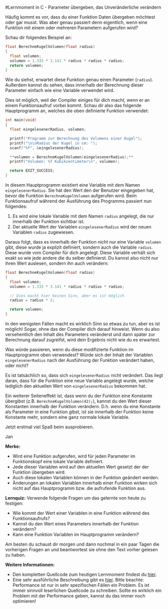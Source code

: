 #Lernmoment in C - Parameter übergeben, das Unveränderliche verändern

Häufig kommt es vor, dass du einer Funktion Daten übergeben möchtest oder gar musst. Was aber genau passiert denn eigentlich, wenn eine Funktion mit einem oder mehreren Parametern aufgerufen wird?

Schau dir folgendes Beispiel an:

```c
float BerechneKugelVolumen(float radius)
{
  float volumen;
  volumen = 1.333 * 3.141 * radius * radius * radius;
  return volumen;
}

```

Wie du siehst, erwartet diese Funktion genau einen Parameter (`radius`). Außerdem kannst du sehen, dass innerhalb der Berechnung dieser Parameter einfach wie eine Variable verwendet wird.

Dies ist möglich, weil der Compiler einiges für dich macht, wenn er an einem Funktionsaufruf vorbei kommt. Schau dir also das folgende Hauptprogramm an, welches die oben definierte Funktion verwendet:

```c
int main(void)
{ 
  float eingelesenerRadius, volumen;

  printf("Programm zur Berechnung des Volumens einer Kugel");
  printf("\n\nRadius der Kugel in cm: ");
  scanf("%f", &eingelesenerRadius);

  **volumen = BerechneKugelVolumen(eingelesenerRadius);**
  printf("Volumen: %f Kubikzentimeter\n", volumen);

  return EXIT_SUCCESS;
}
```

In diesem Hauptprogramm existiert eine Variable mit dem Namen `eingelesenerRadius`. Sie hat den Wert den der Benutzer eingegeben hat, bevor die Funktion `BerechneKugelVolumen` aufgerufen wird. Beim Funktionsaufruf während der Ausführung des Programms passiert nun folgendes:

1.	Es wird eine lokale Variable mit dem Namen `radius` angelegt, die nur innerhalb der Funktion sichtbar ist.
2.	Der aktuelle Wert der Variablen `eingelesenerRadius` wird der neuen Variablen `radius` zugewiesen.

Daraus folgt, dass es innerhalb der Funktion nicht nur eine Variable `volumen` gibt, diese wurde ja explizit definiert, sondern auch die Variable `radius`. Diese wurde vom Compiler für dich angelegt. Diese Variable verhält sich exakt so wie jede andere die du selber definierst. Du kannst also nicht nur ihren Wert auslesen, sondern ihn auch verändern:

```c
float BerechneKugelVolumen(float radius)
{
  float volumen;
  volumen = 1.333 * 3.141 * radius * radius * radius;

  // Dies macht hier keinen Sinn, aber es ist möglich
  radius = radius * 2;

  return volumen;
}

```

In den wenigsten Fällen macht es wirklich Sinn so etwas zu tun, aber es ist möglich! Sogar, ohne das der Compiler dich darauf hinweist. Wenn du also versehentlich den Inhalt des Parameters veränderst und dann später zur Berechnung darauf zugreifst, wird dein Ergebnis nicht wie du es erwartest.

Was würde passieren, wenn du diese modifizierte Funktion im Hauptprogramm oben verwendest? Würde sich der Inhalt der Variablen `eingelesenerRadius` nach der Ausführung der Funktion verändert haben, oder nicht?

Es ist tatsächlich so, dass sich `eingelesenerRadius` nicht verändert. Das liegt daran, dass für die Funktion eine neue Variable angelegt wurde, welche lediglich den aktuellen Wert von `eingelesenerRadius` bekommen hat.

Ein weiterer Seiteneffekt ist, dass wenn du der Funktion eine Konstante übergibst (z.B. `BerechneKugelVolumen(42);`), kannst du den Wert dieser Konstanten innerhalb der Funktion verändern. D.h. wenn du eine Konstante als Parameter in eine Funktion gibst, ist sie innerhalb der Funktion keine Konstante mehr, sondern eine ganz normale lokale Variable.

Jetzt erstmal viel Spaß beim ausprobieren.

Jan

**Merke:**

-	Wird eine Funktion aufgerufen, wird für jeden Parameter im Funktionskopf eine lokale Variable definiert.
-	Jede dieser Variablen wird auf den aktuellen Wert gesetzt der der Funktion übergeben wird.
-	Auch diese lokalen Variablen können in der Funktion geändert werden.
-	Änderungen an lokalen Variablen innerhalb einer Funktion wirken sich nicht auf das Hauptprogramm bzw. die aufrufende Funktion aus.

**Lernquiz:** Verwende folgende Fragen um das gelernte von heute zu festigen:

-	Wie kommt der Wert einer Variablen in eine Funktion während des Funktionsaufrufs?
-	Kannst du den Wert eines Parameters innerhalb der Funktion verändern?
-	Kann eine Funktion Variablen im Hauptprogramm verändern?

Am besten du schaust dir morgen und dann nochmal in ein paar Tagen die vorherigen Fragen an und beantwortest sie ohne den Text vorher gelesen zu haben.

**Weitere Informationen:**

-	Den kompletten Quellcode zum heutigen Lernmoment findest du [hier](https://github.com/inginform/lernmomente/tree/master/C_ParameterUebergeben).
-	Eine sehr ausführliche Beschreibung gibt es [hier](http://jag2000.de/c++/index.php?id=files/kapE/kap0500&pid=kap0520). Bitte beachte: Performance ist nur in sehr spezifischen Fällen ein Problem. Es ist immer sinnvoll leserlichen Quellcode zu schreiben. Sollte es wirklich ein Problem mit der Performance geben, kannst du das immer noch optimieren!
